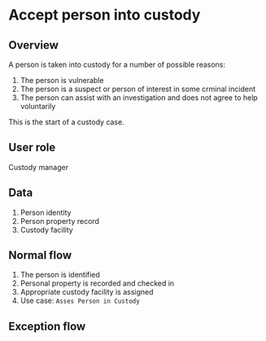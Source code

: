# Accept person into custody

## Overview

A person is taken into custody for a number of possible reasons:

1. The person is vulnerable
1. The person is a suspect or person of interest in some crminal incident
1. The person can assist with an investigation and does not agree to help voluntarily

This is the start of a custody case.

## User role

Custody manager

## Data

1. Person identity
1. Person property record
1. Custody facility

## Normal flow

1. The person is identified
1. Personal property is recorded and checked in
1. Appropriate custody facility is assigned
1. Use case: `Asses Person in Custody`

## Exception flow
